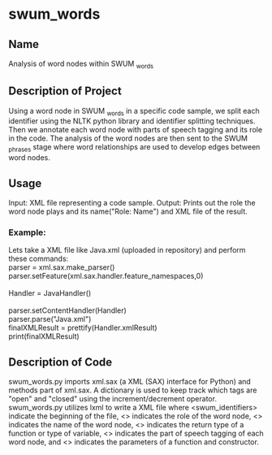 # swum_words
## Name
Analysis of word nodes within SWUM <sub>words</sub>
## Description of Project
Using a word node in SWUM <sub>words</sub> in a specific code sample, we split each identifier using the NLTK python library and identifier splitting techniques. Then we annotate each word node with parts of speech tagging and its role in the code. The analysis of the word nodes are then sent to the SWUM <sub>phrases</sub> stage where word relationships are used to develop edges between word nodes.
## Usage 
Input: XML file representing a code sample. 
Output: Prints out the role the word node plays and its name("Role: Name") and XML file of the result.
### Example: 
Lets take a XML file like Java.xml (uploaded in repository) and perform these commands:
    </br> parser = xml.sax.make_parser()
    </br> parser.setFeature(xml.sax.handler.feature_namespaces,0)  
    </br> Handler = JavaHandler()  
    </br> parser.setContentHandler(Handler)
    </br> parser.parse("Java.xml")
    </br> finalXMLResult = prettify(Handler.xmlResult) 
    </br> print(finalXMLResult)
## Description of Code
swum_words.py imports xml.sax (a XML (SAX) interface for Python) and methods part of xml.sax. A dictionary is used to keep track which tags are "open" and "closed" using the increment/decrement operator. swum_words.py utilizes lxml to write a XML file where <swum_identifiers> indicate the beginning of the file, <<location>> indicates the role of the word node, <<name>> indicates the name of the word node, <<type>> indicates the return type of a function or type of variable, <<pos>> indicates the part of speech tagging of each word node, and <<parameters>> indicates the parameters of a function and constructor.
